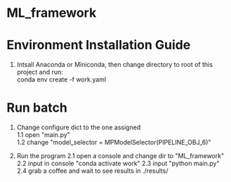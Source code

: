# ML_framework

# Environment Installation Guide

1. Intsall Anaconda or Miniconda, then change directory to root of this project and run:  
conda env create -f work.yaml

# Run batch
1. Change configure dict to the one assigned  
1.1 open "main.py"  
1.2 change "model_selector = MPModelSelector(PIPELINE_OBJ_6)"

2. Run the program
2.1 open a console and change dir to "ML_framework"
2.2 input in console "conda activate work"
2.3 input "python main.py"
2.4 grab a coffee and wait to see results in ./results/
